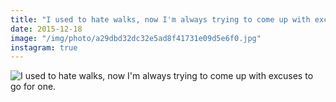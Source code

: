 ```yaml
---
title: "I used to hate walks, now I'm always trying to come up with excuses to go for one."
date: 2015-12-18
image: "/img/photo/a29dbd32dc32e5ad8f41731e09d5e6f0.jpg"
instagram: true
---
```


![I used to hate walks, now I'm always trying to come up with excuses to go for one.](/img/photo/a29dbd32dc32e5ad8f41731e09d5e6f0.jpg)

